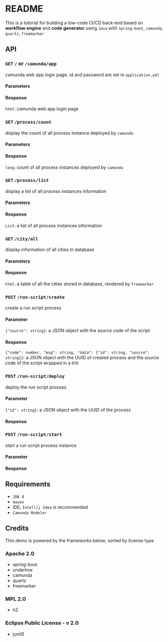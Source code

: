 # README

This is a tutorial for building a low-code CI/CD back-end based on **workflow engine** and **code generator** using `Java` with `spring-boot`, `camunda`, `quartz`, `freemarker`

## API

### **`GET`** `/` or `/camunda/app`

camunda web app login page, id and password are set in `application.yml`

#### Parameters

#### Response

`html`: camunda web app login page

### **`GET`** `/process/count`

display the count of all process instance deployed by `camunda`

#### Parameters

#### Response

`long`: count of all process instances deployed by `camunda`

### **`GET`** `/process/list`

display a list of all process instances information

#### Parameters

#### Response

`List`: a list of all process instances information

### **`GET`** `/city/all`

display information of all cities in database

#### Parameters

#### Response

`html`: a table of all the cities stored in database, rendered by `freemarker`

### **`POST`** `/run-script/create`

create a run script process

#### Parameter

`{"source": string}`: a JSON object with the source code of the script

#### Response

`{"code": number, "msg": string, "data": {"id": string, "source": string}}`: a JSON object with the UUID of created process and the source code of the script wrapped in a `DTO`

### **`POST`** `/run-script/deploy`

deploy the run script process

#### Parameter

`{"id": string}`: a JSON object with the UUID of the process

#### Response

### **`POST`** `/run-script/start`

start a run script process instance

#### Parameter

#### Response

## Requirements

* `JDK 8`
* `maven`
* IDE, `Intellij Idea` is recommended
* `Camunda Modeler`

## Credits

This demo is powered by the frameworks below, sorted by license type

### Apache 2.0

* spring-boot
* undertow
* camunda
* quartz
* freemarker

### MPL 2.0

* h2

### Eclipse Public License - v 2.0

* junit5
